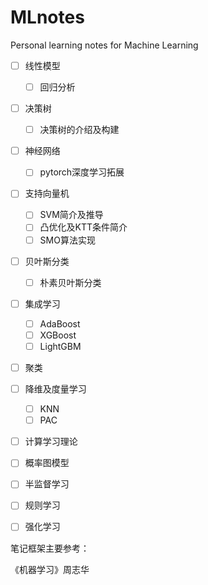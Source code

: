 # MLnotes
Personal learning notes for Machine Learning 

- [ ] 线性模型
  - [ ] 回归分析
- [ ] 决策树
  - [ ] 决策树的介绍及构建
- [ ] 神经网络
  - [ ] pytorch深度学习拓展
- [ ] 支持向量机
  - [ ] SVM简介及推导
  - [ ] 凸优化及KTT条件简介
  - [ ] SMO算法实现
- [ ] 贝叶斯分类
  - [ ] 朴素贝叶斯分类
- [ ] 集成学习
  - [ ] AdaBoost
  - [ ] XGBoost
  - [ ] LightGBM
- [ ] 聚类
- [ ] 降维及度量学习
  - [ ] KNN
  - [ ] PAC
- [ ] 计算学习理论
- [ ] 概率图模型
- [ ] 半监督学习
- [ ] 规则学习
- [ ] 强化学习



笔记框架主要参考：

《机器学习》周志华